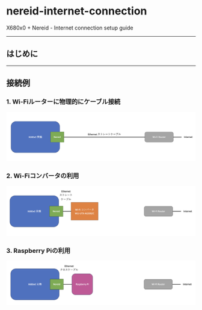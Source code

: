# nereid-internet-connection

X680x0 + Nereid - Internet connection setup guide


---

## はじめに


---

## 接続例

### 1. Wi-Fiルーターに物理的にケーブル接続

<img src='images/conn1.png'/>

### 2. Wi-Fiコンバータの利用

<img src='images/conn2.png'/>

### 3. Raspberry Piの利用

<img src='images/conn3.png'/>